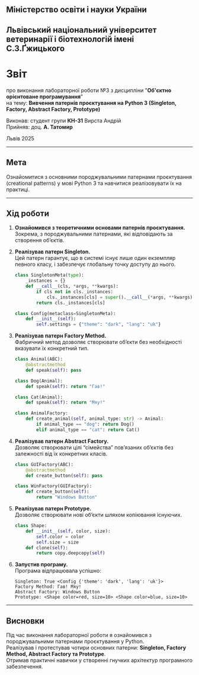 ## Міністерство освіти і науки України
## Львівський національний університет ветеринарії і біотехнологій імені С.З.Ґжицького

# Звіт
про виконання лабораторної роботи №3 з дисципліни "**Об'єктно орієнтоване програмування**"  
на тему: **Вивчення патернів проєктування на Python 3 (Singleton, Factory, Abstract Factory, Prototype)**

Виконав: студент групи **КН-31** Вирста Андрій  
Прийняв: доц. **А. Татомир**

Львів 2025

---

## **Мета**
Ознайомитися з основними породжувальними патернами проєктування (creational patterns) у мові Python 3 та навчитися реалізовувати їх на практиці.

---

## **Хід роботи**

1. **Ознайомився з теоретичними основами патернів проєктування.**  
   Зокрема, з породжувальними патернами, які відповідають за створення об’єктів.

2. **Реалізував патерн Singleton.**  
   Цей патерн гарантує, що в системі існує лише один екземпляр певного класу, і забезпечує глобальну точку доступу до нього.
   ```py
   class SingletonMeta(type):
       _instances = {}
       def __call__(cls, *args, **kwargs):
           if cls not in cls._instances:
               cls._instances[cls] = super().__call__(*args, **kwargs)
           return cls._instances[cls]

   class Config(metaclass=SingletonMeta):
       def __init__(self):
           self.settings = {"theme": "dark", "lang": "uk"}
   ```

3. **Реалізував патерн Factory Method.**  
   Фабричний метод дозволяє створювати об’єкти без необхідності вказувати їх конкретний тип.
   ```py
   class Animal(ABC):
       @abstractmethod
       def speak(self): pass

   class Dog(Animal):
       def speak(self): return "Гав!"

   class Cat(Animal):
       def speak(self): return "Мяу!"

   class AnimalFactory:
       def create_animal(self, animal_type: str) -> Animal:
           if animal_type == "dog": return Dog()
           elif animal_type == "cat": return Cat()
   ```

4. **Реалізував патерн Abstract Factory.**  
   Дозволяє створювати цілі “сімейства” пов’язаних об’єктів без залежності від їх конкретних класів.
   ```py
   class GUIFactory(ABC):
       @abstractmethod
       def create_button(self): pass

   class WinFactory(GUIFactory):
       def create_button(self):
           return "Windows Button"
   ```

5. **Реалізував патерн Prototype.**  
   Дозволяє створювати нові об’єкти шляхом копіювання існуючих.
   ```py
   class Shape:
       def __init__(self, color, size):
           self.color = color
           self.size = size
       def clone(self):
           return copy.deepcopy(self)
   ```

6. **Запустив програму.**  
   Програма відпрацювала успішно:
   ```
   Singleton: True <Config {'theme': 'dark', 'lang': 'uk'}>
   Factory Method: Гав! Мяу!
   Abstract Factory: Windows Button
   Prototype: <Shape color=red, size=10> <Shape color=blue, size=10>
   ```

---

## **Висновки**

Під час виконання лабораторної роботи я ознайомився з породжувальними патернами проєктування у Python.  
Реалізував і протестував чотири основних патерни: **Singleton, Factory Method, Abstract Factory та Prototype**.  
Отримав практичні навички у створенні гнучких архітектур програмного забезпечення.
